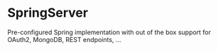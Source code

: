 # SpringServer
Pre-configured Spring implementation with out of the box support for OAuth2, MongoDB, REST endpoints, ...
